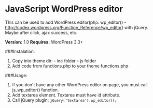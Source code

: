 JavaScript WordPress editor
============

This can be used to add WordPress editor(php: wp_editor() - http://codex.wordpress.org/Function_Reference/wp_editor) with jQuery. Maybe after click, ajax success, etc.

**Version:** 1.0
**Requires:** WordPress 3.3+

###Instalation:
  1. Copy into theme dir:
    - inc folder
    - js folder
  2. Add code from functions.php to your theme functions.php

###Usage:
  1. If you don't have any other WordPress editor on page, you must call js_wp_editor() function.
  2. Add textarea element. Textarea must have id attribute.
  3. Call jQuery plugin:
    ```
    jQuery('textarea').wp_editor();
    ```

